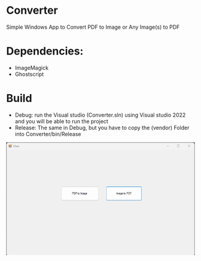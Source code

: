 # Converter
Simple Windows App to Convert PDF to Image or Any Image(s) to PDF

# Dependencies:
 - ImageMagick
 - Ghostscript

# Build
* Debug: run the Visual studio (Converter.sln) using Visual studio 2022 and you will be able to run the project
* Release: The same in Debug, but you have to copy the (vendor) Folder into Converter/bin/Release

![alt text](https://github.com/baselsaad/Converter--PDF--Images-/blob/main/Screenshot.png)
